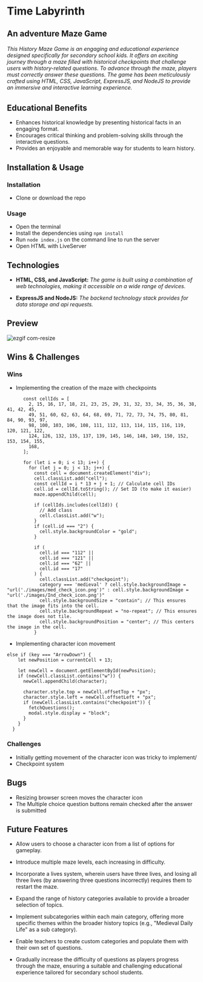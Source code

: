 # Time Labyrinth
## An adventure Maze Game

###### This History Maze Game is an engaging and educational experience designed specifically for secondary school kids. It offers an exciting journey through a maze filled with historical checkpoints that challenge users with history-related questions. To advance through the maze, players must correctly answer these questions. The game has been meticulously crafted using HTML, CSS, JavaScript, ExpressJS, and NodeJS to provide an immersive and interactive learning experience.

## Educational Benefits
* Enhances historical knowledge by presenting historical facts in an engaging format.
* Encourages critical thinking and problem-solving skills through the interactive questions.
* Provides an enjoyable and memorable way for students to learn history.

## Installation & Usage

### Installation 
* Clone or download the repo

### Usage
* Open the terminal
* Install the dependencies using `npm install`
* Run `node index.js` on the command line to run the server
* Open HTML with LiveServer

## Technologies
* __HTML, CSS, and JavaScript:__ *The game is built using a combination of web technologies, making it accessible on a wide range of devices.*

* __ExpressJS and NodeJS:__ *The backend technology stack provides for data storage and api requests.*
## Preview
![ezgif com-resize](https://github.com/Abid-M/Lap1Proj/assets/77882906/677ccab0-41d9-42ae-a326-b784e9119974)

## Wins & Challenges
### Wins 

* Implementing the creation of the maze with checkpoints
``` 
      const cellIds = [
        2, 15, 16, 17, 18, 21, 23, 25, 29, 31, 32, 33, 34, 35, 36, 38, 41, 42, 45,
        49, 51, 60, 62, 63, 64, 68, 69, 71, 72, 73, 74, 75, 80, 81, 84, 90, 93, 97,
        98, 100, 103, 106, 108, 111, 112, 113, 114, 115, 116, 119, 120, 121, 122,
        124, 126, 132, 135, 137, 139, 145, 146, 148, 149, 150, 152, 153, 154, 155,
        168,
      ];

      for (let i = 0; i < 13; i++) {
        for (let j = 0; j < 13; j++) {
          const cell = document.createElement("div");
          cell.classList.add("cell");
          const cellId = i * 13 + j + 1; // Calculate cell IDs
          cell.id = cellId.toString(); // Set ID (to make it easier)
          maze.appendChild(cell);

          if (cellIds.includes(cellId)) {
            // Add class
            cell.classList.add("w");
          }
          if (cell.id === "2") {
            cell.style.backgroundColor = "gold";
          }

          if (
            cell.id === "112" ||
            cell.id === "121" ||
            cell.id === "62" ||
            cell.id === "17"
          ) {
            cell.classList.add("checkpoint");
            category === 'medieval' ? cell.style.backgroundImage = "url('./images/med_check_icon.png')" : cell.style.backgroundImage = "url('./images/Ind_check_icon.png')"
            cell.style.backgroundSize = "contain"; // This ensures that the image fits into the cell.
            cell.style.backgroundRepeat = "no-repeat"; // This ensures the image does not tile.
            cell.style.backgroundPosition = "center"; // This centers the image in the cell.
          }
```
* Implementing character icon movement
```
else if (key === "ArrowDown") {
    let newPosition = currentCell + 13;

    let newCell = document.getElementById(newPosition);
    if (newCell.classList.contains("w")) {
      newCell.appendChild(character);

      character.style.top = newCell.offsetTop + "px";
      character.style.left = newCell.offsetLeft + "px";
      if (newCell.classList.contains("checkpoint")) {
        fetchQuestions();
        modal.style.display = "block";
      }
    }
  }
```

### Challenges

* Initially getting movement of the character icon was tricky to implement/
* Checkpoint system


## Bugs
* Resizing browser screen moves the character icon
* The Multiple choice question buttons remain checked after the answer is submitted

## Future Features
* Allow users to choose a character icon from a list of options for gameplay.

* Introduce multiple maze levels, each increasing in difficulty.

* Incorporate a lives system, wherein users have three lives, and losing all three lives (by answering three questions incorrectly) requires them to restart the maze.

* Expand the range of history categories available to provide a broader selection of topics.

* Implement subcategories within each main category, offering more specific themes within the broader history topics (e.g., "Medieval Daily Life" as a sub category).

* Enable teachers to create custom categories and populate them with their own set of questions.

* Gradually increase the difficulty of questions as players progress through the maze, ensuring a suitable and challenging educational experience tailored for secondary school students.
